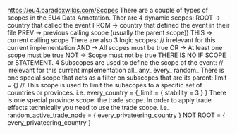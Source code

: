 ﻿https://eu4.paradoxwikis.com/Scopes
There are a couple of types of scopes in the EU4 Data Annotation.
Ther are 4 dynamic scopes:
ROOT -> country that called the event
FROM -> country that defined the event in their file
PREV -> previous calling scope (usually the parent scope))
THIS -> current calling scope
There are also 3 logic scopes: // irrelevant for this current implementation
AND -> All scopes must be true
OR -> At least one scope must be true
NOT -> Scope must not be true
THERE IS NO IF SCOPE or STATEMENT.
4 Subscopes are used to define the scope of the event: // irrelevant for this current implementation
all_<scope>
any_<scope>
every_<scope>
random_<scope>
There is one special scope that acts as a filter on subscopes that are its parent:
limit = {} // This scope is used to limit the subscopes to a specific set of countries or provinces.
i.e. every_country = {_limit = { stability = 3 } }
There is one special province scope: the trade scope. In order to apply trade effects technically you need to use the trade scope.
i.e. random_active_trade_node = { every_privateering_country }
NOT
ROOT = { every_privateering_country }
